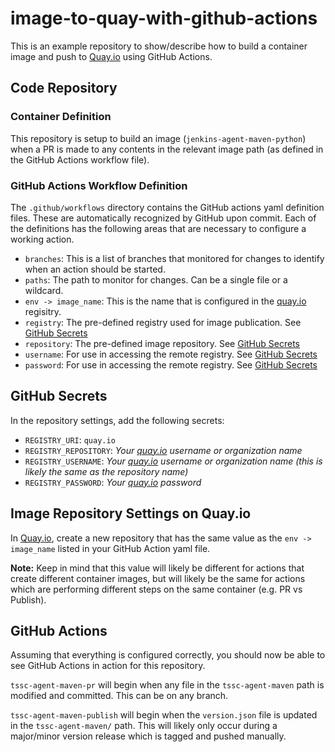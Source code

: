# image-to-quay-with-github-actions

This is an example repository to show/describe how to build a container image and push to [Quay.io][1] using GitHub Actions.

## Code Repository

### Container Definition
This repository is setup to build an image (`jenkins-agent-maven-python`) when a PR is made to any contents in the relevant image path (as defined in the GitHub Actions workflow file). 

### GitHub Actions Workflow Definition

The `.github/workflows` directory contains the GitHub actions yaml definition files. These are automatically recognized by GitHub upon commit. Each of the definitions has the following areas that are necessary to configure a working action.

- `branches`: This is a list of branches that monitored for changes to identify when an action should be started.
-  `paths`: The path to monitor for changes. Can be a single file or a wildcard.
- `env -> image_name`: This is the name that is configured in the [quay.io][1] regisitry. 
- `registry`: The pre-defined registry used for image publication. See [GitHub Secrets](#github-secrets)
- `repository`: The pre-defined image repository. See [GitHub Secrets](#github-secrets)
- `username`: For use in accessing the remote registry. See [GitHub Secrets](#github-secrets)
- `password`: For use in accessing the remote registry. See [GitHub Secrets](#github-secrets)

## GitHub Secrets

In the repository settings, add the following secrets:

- `REGISTRY_URI`: `quay.io`
- `REGISTRY_REPOSITORY`:  _Your [quay.io][1] username or organization name_
- `REGISTRY_USERNAME`:  _Your [quay.io][1] username or organization name (this is likely the same as the repository name)_
- `REGISTRY_PASSWORD`:  _Your [quay.io][1] password_

## Image Repository Settings on Quay.io

In [Quay.io][1], create a new repository that has the same value as the `env -> image_name` listed in your GitHub Action yaml file. 

**Note:** Keep in mind that this value will likely be different for actions that create different container images, but will likely be the same for actions which are performing different steps on the same container (e.g. PR vs Publish).

## GitHub Actions

Assuming that everything is configured correctly, you should now be able to see GitHub Actions in action for this repository.

`tssc-agent-maven-pr` will begin when any file in the `tssc-agent-maven` path is modified and committed. This can be on any branch.

`tssc-agent-maven-publish` will begin when the `version.json` file is updated in the `tssc-agent-maven/` path. This will likely only occur during a major/minor version release which is tagged and pushed manually.

[1]: https://quay.io



